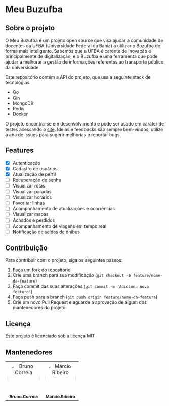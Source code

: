 # Meu Buzufba

## Sobre o projeto

O Meu Buzufba é um projeto open source que visa ajudar a comunidade de docentes da UFBA (Universidade Federal da Bahia) a utilizar o Buzufba de forma mais inteligente. Sabemos que a UFBA é carente de inovação e principalmente de digitalização, e o Buzufba é uma ferramenta que pode ajudar a melhorar a gestão de informações referentes ao transporte público da universidade.

Este repositório contém a API do projeto, que usa a seguinte stack de tecnologias:

- Go
- Gin
- MongoDB
- Redis
- Docker

O projeto encontra-se em desenvolvimento e pode ser usado em caráter de testes acessando o [site](https://buzufba.condosnap.com.br). Ideias e feedbacks são sempre bem-vindos, utilize a aba de issues para sugerir melhorias e reportar bugs.

## Features

- [x] Autenticação
- [x] Cadastro de usuários
- [x] Atualização de perfil
- [ ] Recuperação de senha
- [ ] Visualizar rotas
- [ ] Visualizar paradas
- [ ] Visualizar horários
- [ ] Favoritar linhas
- [ ] Acompanhamento de atualizações e ocorrências
- [ ] Visualizar mapas
- [ ] Achados e perdidos
- [ ] Acompanhamento de viagens em tempo real
- [ ] Notificação de saídas de ônibus

## Contribuição

Para contribuir com o projeto, siga os seguintes passos:

1. Faça um fork do repositório
2. Crie uma branch para sua modificação (`git checkout -b feature/nome-da-feature`)
3. Faça commit das suas alterações (`git commit -m 'Adiciona nova feature'`)
4. Faça push para a branch (`git push origin feature/nome-da-feature`)
5. Crie um novo Pull Request e aguarde a aprovação de algum dos mantenedores do projeto

## Licença

Este projeto é licenciado sob a licença MIT

## Mantenedores

<table>
  <tr>
    <td align="center">
      <a href="https://github.com/brnocorreia">
        <img src="https://github.com/brnocorreia.png" width="100px;" alt="Bruno Correia" style="border-radius: 50%;"/>
        <br />
        <sub><b>Bruno Correia</b></sub>
      </a>
    </td>
    <td align="center">
      <a href="https://github.com/ribmarciojr">
        <img src="https://github.com/ribmarciojr.png" width="100px;" alt="Márcio Ribeiro" style="border-radius: 50%;"/>
        <br />
        <sub><b>Márcio Ribeiro</b></sub>
      </a>
    </td>
  </tr>
</table>
